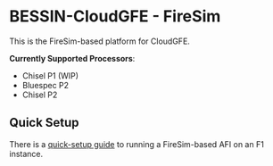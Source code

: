 # BESSIN-CloudGFE - FireSim

This is the FireSim-based platform for CloudGFE.

**Currently Supported Processors**:
* Chisel P1 (WIP)
* Bluespec P2
* Chisel P2

## Quick Setup

There is a [quick-setup guide](minimal_cloudgfe.md) to running a FireSim-based AFI on an F1 instance.

